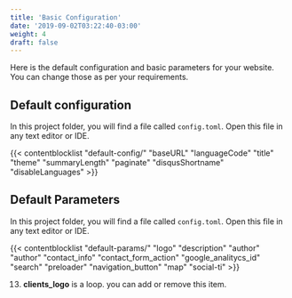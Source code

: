 ```yaml
---
title: 'Basic Configuration'
date: '2019-09-02T03:22:40-03:00'
weight: 4
draft: false
---
```


Here is the default configuration and basic parameters for your website. You can change those as per your requirements.

## Default configuration

In this project folder, you will find a file called `config.toml`. Open this file in any text editor or IDE.

{{< contentblocklist "default-config/" "baseURL" "languageCode" "title" "theme" "summaryLength" "paginate" "disqusShortname" "disableLanguages" >}}

## Default Parameters

In this project folder, you will find a file called `config.toml`. Open this file in any text editor or IDE.

{{< contentblocklist "default-params/"  "logo"  "description" "author" "author" "contact_info" "contact_form_action" "google_analitycs_id"  "search" "preloader" "navigation_button" "map" "social-ti" >}}

13. **clients_logo** is a loop. you can add or remove this item.
